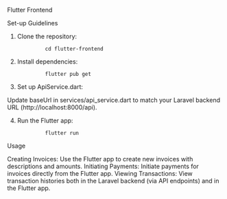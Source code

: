 Flutter Frontend

Set-up Guidelines


1. Clone the repository:

                cd flutter-frontend



2. Install dependencies:

                flutter pub get



3. Set up ApiService.dart:

 Update baseUrl in services/api_service.dart to match your Laravel backend URL (http://localhost:8000/api).



4. Run the Flutter app:

                flutter run



Usage

Creating Invoices: Use the Flutter app to create new invoices with descriptions and amounts.
Initiating Payments: Initiate payments for invoices directly from the Flutter app.
Viewing Transactions: View transaction histories both in the Laravel backend (via API endpoints) and in the Flutter app.
